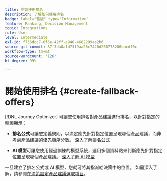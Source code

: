 ```yaml
---
title: 開始使用排名
description: 了解如何使用排名
badge: label="舊版" type="Informative"
feature: Ranking, Decision Management
topic: Integrations
role: User
level: Intermediate
exl-id: f736dcc7-6f6e-42ff-a940-4602299ae2b6
source-git-commit: 87f3da0a1d73f9aa26c7420d260778286bacdf0c
workflow-type: tm+mt
source-wordcount: '126'
ht-degree: 99%

---
```


# 開始使用排名 {#create-fallback-offers}

[!DNL Journey Optimizer] 可讓您使用排名對產品建議進行排名，以針對指定的輪廓顯示：

* **排名公式**&#x200B;可讓您定義規則，以決定應先針對指定位置呈現哪個產品建議，而非考慮產品建議的優先順序分數。 [深入了解排名公式](create-ranking-formulas.md)

* **AI 模型**&#x200B;可讓您使用經過訓練的模型系統，運用多個資料點來判斷應先針對指定位置呈現哪個產品建議。 [深入了解 AI 模型](ai-models.md)

一旦建立了排名公式或 AI 模型，您就可將其指派給決策中的位置。 如需深入了解，請參閱[在決策設定產品建議選取項目](../offer-activities/configure-offer-selection.md)。
